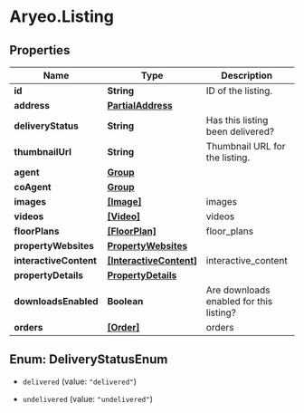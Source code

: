 # Aryeo.Listing

## Properties

Name | Type | Description | Notes
------------ | ------------- | ------------- | -------------
**id** | **String** | ID of the listing. | 
**address** | [**PartialAddress**](PartialAddress.md) |  | 
**deliveryStatus** | **String** | Has this listing been delivered? | 
**thumbnailUrl** | **String** | Thumbnail URL for the listing. | [optional] 
**agent** | [**Group**](Group.md) |  | [optional] 
**coAgent** | [**Group**](Group.md) |  | [optional] 
**images** | [**[Image]**](Image.md) | images | [optional] 
**videos** | [**[Video]**](Video.md) | videos | [optional] 
**floorPlans** | [**[FloorPlan]**](FloorPlan.md) | floor_plans | [optional] 
**propertyWebsites** | [**PropertyWebsites**](PropertyWebsites.md) |  | [optional] 
**interactiveContent** | [**[InteractiveContent]**](InteractiveContent.md) | interactive_content | [optional] 
**propertyDetails** | [**PropertyDetails**](PropertyDetails.md) |  | [optional] 
**downloadsEnabled** | **Boolean** | Are downloads enabled for this listing? | 
**orders** | [**[Order]**](Order.md) | orders | [optional] 



## Enum: DeliveryStatusEnum


* `delivered` (value: `"delivered"`)

* `undelivered` (value: `"undelivered"`)




